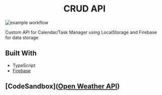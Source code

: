 <p align="center">
    <h1 align="center"> CRUD API  </h1> </p>

![example workflow](https://github.com/GlebLudis/weather-forecast/actions/workflows/sanity-check.yml/badge.svg)

Custom API for Calendar/Task Manager using LocalStorage and Firebase for data storage

## Built With

- TypeScript
- <a href="https://firebase.google.com">Firebase<a>

## [CodeSandbox]([Open Weather API](https://openweathermap.org/api))
